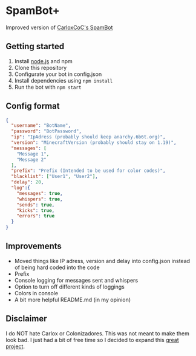 
# SpamBot+

Improved version of [CarloxCoC's SpamBot](https://github.com/CarloxCoC/SpamBot)

## Getting started
1. Install [node.js](https://nodejs.org/) and npm
2. Clone this repository
3. Configurate your bot in config.json
4. Install dependencies using `npm install`
5. Run the bot with `npm start`

## Config format
```json
{
  "username": "BotName",
  "password": "BotPassword",
  "ip": "IpAdress (probably should keep anarchy.6b6t.org)",
  "version": "MinecraftVersion (probably should stay on 1.19)",
  "messages": [
    "Message 1",
    "Message 2"
  ],
  "prefix": "Prefix (Intended to be used for color codes)",
  "blacklist": ["User1", "User2"],
  "delay": 20,
  "log":{
    "messages": true,
    "whispers": true,
    "sends": true,
    "kicks": true,
    "errors": true
  }
}
```


## Improvements
- Moved things like IP adress, version and delay into config.json instead of being hard coded into the code
- Prefix
- Console logging for messages sent and whispers
- Option to turn off different kinds of loggings
- Colors in console
- A bit more helpful README.md (in my opinion)

## Disclaimer
I do NOT hate Carlox or Colonizadores. This was not meant to make them look bad. I just had a bit of free time so I decided to expand this [great project](https://github.com/CarloxCoC/SpamBot).
